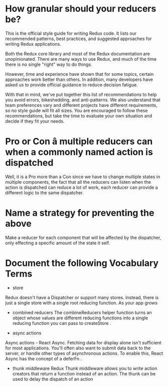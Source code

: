 

# How granular should your reducers be?

This is the official style guide for writing Redux code. It lists our recommended patterns, best practices, and suggested approaches for writing Redux applications.

Both the Redux core library and most of the Redux documentation are unopinionated. There are many ways to use Redux, and much of the time there is no single "right" way to do things.

However, time and experience have shown that for some topics, certain approaches work better than others. In addition, many developers have asked us to provide official guidance to reduce decision fatigue.

With that in mind, we've put together this list of recommendations to help you avoid errors, bikeshedding, and anti-patterns. We also understand that team preferences vary and different projects have different requirements, so no style guide will fit all sizes. You are encouraged to follow these recommendations, but take the time to evaluate your own situation and decide if they fit your needs.

# Pro or Con â multiple reducers can  when a commonly named action is dispatched

Well, it is a Pro more than a Con since we have to change multiple states in multiple components, the fact that all the reducers can listen when the action is dispatched can reduce a lot of work, each reducer can provide a different logic to the same dispatcher.


# Name a strategy for preventing the above
Make a reducer for each component that will be affected by the dispatcher, only effecting a specific amount of the state it self.

# Document the following Vocabulary Terms

* store

Redux doesn't have a Dispatcher or support many stores. Instead, there is just a single store with a single root reducing function. As your app grows

* combined reducers
The combineReducers helper function turns an object whose values are different reducing functions into a single reducing function you can pass to createStore .


* async actions

Async actions - React Async. Fetching data for display alone isn't sufficient for most applications. You'll often also want to submit data back to the server, or handle other types of asynchronous actions. To enable this, React Async has the concept of a deferFn .

* thunk middleware
Redux Thunk middleware allows you to write action creators that return a function instead of an action. The thunk can be used to delay the dispatch of an action
